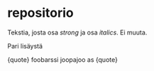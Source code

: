 # repositorio

Tekstia, josta osa *strong* ja osa _italics_. Ei muuta.

Pari lisäystä

{quote}
foobarssi
joopajoo as
{quote}

